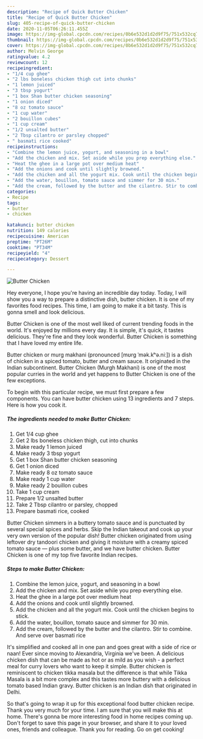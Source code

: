 ```yaml
---
description: "Recipe of Quick Butter Chicken"
title: "Recipe of Quick Butter Chicken"
slug: 405-recipe-of-quick-butter-chicken
date: 2020-11-05T06:26:11.455Z
image: https://img-global.cpcdn.com/recipes/0b6e532d1d2d9f75/751x532cq70/butter-chicken-recipe-main-photo.jpg
thumbnail: https://img-global.cpcdn.com/recipes/0b6e532d1d2d9f75/751x532cq70/butter-chicken-recipe-main-photo.jpg
cover: https://img-global.cpcdn.com/recipes/0b6e532d1d2d9f75/751x532cq70/butter-chicken-recipe-main-photo.jpg
author: Melvin George
ratingvalue: 4.2
reviewcount: 12
recipeingredient:
- "1/4 cup ghee"
- "2 lbs boneless chicken thigh cut into chunks"
- "1 lemon juiced"
- "3 tbsp yogurt"
- "1 box Shan butter chicken seasoning"
- "1 onion diced"
- "8 oz tomato sauce"
- "1 cup water"
- "2 bouillon cubes"
- "1 cup cream"
- "1/2 unsalted butter"
- "2 Tbsp cilantro or parsley chopped"
- " basmati rice cooked"
recipeinstructions:
- "Combine the lemon juice, yogurt, and seasoning in a bowl"
- "Add the chicken and mix. Set aside while you prep everything else."
- "Heat the ghee in a large pot over medium heat"
- "Add the onions and cook until slightly browned."
- "Add the chicken and all the yogurt mix. Cook until the chicken begins to stick."
- "Add the water, bouillon, tomato sauce and simmer for 30 min."
- "Add the cream, followed by the butter and the cilantro. Stir to combine. And serve over basmati rice"
categories:
- Recipe
tags:
- butter
- chicken

katakunci: butter chicken 
nutrition: 149 calories
recipecuisine: American
preptime: "PT26M"
cooktime: "PT34M"
recipeyield: "4"
recipecategory: Dessert

---
```



![Butter Chicken](https://img-global.cpcdn.com/recipes/0b6e532d1d2d9f75/751x532cq70/butter-chicken-recipe-main-photo.jpg)

Hey everyone, I hope you're having an incredible day today. Today, I will show you a way to prepare a distinctive dish, butter chicken. It is one of my favorites food recipes. This time, I am going to make it a bit tasty. This is gonna smell and look delicious.

Butter Chicken is one of the most well liked of current trending foods in the world. It's enjoyed by millions every day. It is simple, it's quick, it tastes delicious. They're fine and they look wonderful. Butter Chicken is something that I have loved my entire life.

Butter chicken or murg makhani (pronounced [mʊrg ˈmək.kʰə.niː]) is a dish of chicken in a spiced tomato, butter and cream sauce. It originated in the Indian subcontinent. Butter Chicken (Murgh Makhani) is one of the most popular curries in the world and yet happens to Butter Chicken is one of the few exceptions.


To begin with this particular recipe, we must first prepare a few components. You can have butter chicken using 13 ingredients and 7 steps. Here is how you cook it.

<!--inarticleads1-->

##### The ingredients needed to make Butter Chicken:

1. Get 1/4 cup ghee
1. Get 2 lbs boneless chicken thigh, cut into chunks
1. Make ready 1 lemon juiced
1. Make ready 3 tbsp yogurt
1. Get 1 box Shan butter chicken seasoning
1. Get 1 onion diced
1. Make ready 8 oz tomato sauce
1. Make ready 1 cup water
1. Make ready 2 bouillon cubes
1. Take 1 cup cream
1. Prepare 1/2 unsalted butter
1. Take 2 Tbsp cilantro or parsley, chopped
1. Prepare  basmati rice, cooked


Butter Chicken simmers in a buttery tomato sauce and is punctuated by several special spices and herbs. Skip the Indian takeout and cook up your very own version of the popular dish! Butter chicken originated from using leftover dry tandoori chicken and giving it moisture with a creamy spiced tomato sauce — plus some butter, and we have butter chicken. Butter Chicken is one of my top five favorite Indian recipes. 

<!--inarticleads2-->

##### Steps to make Butter Chicken:

1. Combine the lemon juice, yogurt, and seasoning in a bowl
1. Add the chicken and mix. Set aside while you prep everything else.
1. Heat the ghee in a large pot over medium heat
1. Add the onions and cook until slightly browned.
1. Add the chicken and all the yogurt mix. Cook until the chicken begins to stick.
1. Add the water, bouillon, tomato sauce and simmer for 30 min.
1. Add the cream, followed by the butter and the cilantro. Stir to combine. And serve over basmati rice


It&#39;s simplified and cooked all in one pan and goes great with a side of rice or naan! Ever since moving to Alexandria, Virginia we&#39;ve been. A delicious chicken dish that can be made as hot or as mild as you wish - a perfect meal for curry lovers who want to keep it simple. Butter chicken is reminiscent to chicken tikka masala but the difference is that while Tikka Masala is a bit more complex and this tastes more buttery with a delicious tomato based Indian gravy. Butter chicken is an Indian dish that originated in Delhi. 

So that's going to wrap it up for this exceptional food butter chicken recipe. Thank you very much for your time. I am sure that you will make this at home. There's gonna be more interesting food in home recipes coming up. Don't forget to save this page in your browser, and share it to your loved ones, friends and colleague. Thank you for reading. Go on get cooking!
